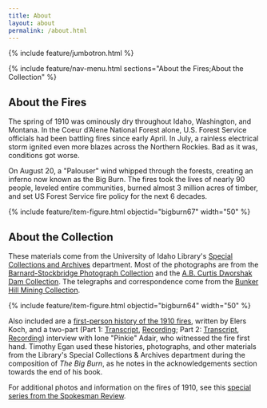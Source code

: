 ```yaml
---
title: About
layout: about
permalink: /about.html
---
```

{% include feature/jumbotron.html %} 

{% include feature/nav-menu.html sections="About the Fires;About the Collection" %} 

## About the Fires

The spring of 1910 was ominously dry throughout Idaho, Washington, and Montana. In the Coeur d’Alene National Forest alone, U.S. Forest Service officials had been battling fires since early April. In July, a rainless electrical storm ignited even more blazes across the Northern Rockies. Bad as it was, conditions got worse.

On August 20, a "Palouser" wind whipped through the forests, creating an inferno now known as the Big Burn. The fires took the lives of nearly 90 people, leveled entire communities, burned almost 3 million acres of timber, and set US Forest Service fire policy for the next 6 decades. 

{% include feature/item-figure.html objectid="bigburn67" width="50" %}

## About the Collection

These materials come from the University of Idaho Library's [Special Collections and Archives](https://www.lib.uidaho.edu/special-collections/index.html) department. Most of the photographs are from the [Barnard-Stockbridge Photograph Collection](https://www.lib.uidaho.edu/digital/barstock/) and the [A.B. Curtis Dworshak Dam Collection](https://www.lib.uidaho.edu/digital/dworshak/). The telegraphs and correspondence come from the [Bunker Hill Mining Collection](https://www.lib.uidaho.edu/special-collections/Manuscripts/mg367.htm).

{% include feature/item-figure.html objectid="bigburn64" width="50" %}

Also included are a [first-person history of the 1910 fires](https://digital.lib.uidaho.edu/digital/collection/bigburn/id/0), written by Elers Koch, and a two-part (Part 1: [Transcript](https://digital.lib.uidaho.edu/digital/collection/latah/id/19?_ga=2.25854142.2023213633.1615227255-1003406525.1589573720), [Recording](https://www.lib.uidaho.edu/digital/bigburn/items/bigburn83.html); Part 2: [Transcript](), [Recording](https://www.lib.uidaho.edu/digital/bigburn/items/bigburn84.html)) interview with Ione "Pinkie" Adair, who witnessed the fire first hand. Timothy Egan used these histories, photographs, and other materials from the Library's Special Collections & Archives department during the composition of *The Big Burn*, as he notes in the acknowledgements section towards the end of his book.

For additional photos and information on the fires of 1910, see this [special series from the Spokesman Review](https://www.spokesman.com/1910fire/).

<div class="clearfix"></div>

